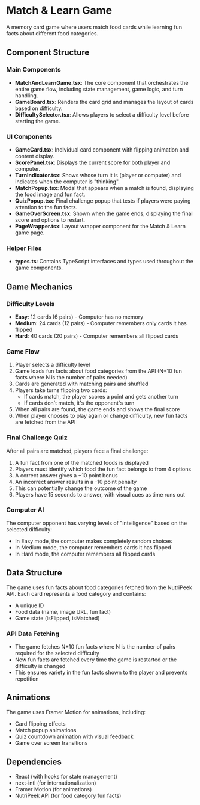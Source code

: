 # Match & Learn Game

A memory card game where users match food cards while learning fun facts about different food categories.

## Component Structure

### Main Components

- **MatchAndLearnGame.tsx**: The core component that orchestrates the entire game flow, including state management, game logic, and turn handling.
- **GameBoard.tsx**: Renders the card grid and manages the layout of cards based on difficulty.
- **DifficultySelector.tsx**: Allows players to select a difficulty level before starting the game.

### UI Components

- **GameCard.tsx**: Individual card component with flipping animation and content display.
- **ScorePanel.tsx**: Displays the current score for both player and computer.
- **TurnIndicator.tsx**: Shows whose turn it is (player or computer) and indicates when the computer is "thinking".
- **MatchPopup.tsx**: Modal that appears when a match is found, displaying the food image and fun fact.
- **QuizPopup.tsx**: Final challenge popup that tests if players were paying attention to the fun facts.
- **GameOverScreen.tsx**: Shown when the game ends, displaying the final score and options to restart.
- **PageWrapper.tsx**: Layout wrapper component for the Match & Learn game page.

### Helper Files

- **types.ts**: Contains TypeScript interfaces and types used throughout the game components.

## Game Mechanics

### Difficulty Levels

- **Easy**: 12 cards (6 pairs) - Computer has no memory
- **Medium**: 24 cards (12 pairs) - Computer remembers only cards it has flipped
- **Hard**: 40 cards (20 pairs) - Computer remembers all flipped cards

### Game Flow

1. Player selects a difficulty level
2. Game loads fun facts about food categories from the API (N+10 fun facts where N is the number of pairs needed)
3. Cards are generated with matching pairs and shuffled
4. Players take turns flipping two cards:
   - If cards match, the player scores a point and gets another turn
   - If cards don't match, it's the opponent's turn
5. When all pairs are found, the game ends and shows the final score
6. When player chooses to play again or change difficulty, new fun facts are fetched from the API

### Final Challenge Quiz

After all pairs are matched, players face a final challenge:
1. A fun fact from one of the matched foods is displayed
2. Players must identify which food the fun fact belongs to from 4 options
3. A correct answer gives a +10 point bonus
4. An incorrect answer results in a -10 point penalty
5. This can potentially change the outcome of the game
6. Players have 15 seconds to answer, with visual cues as time runs out

### Computer AI

The computer opponent has varying levels of "intelligence" based on the selected difficulty:
- In Easy mode, the computer makes completely random choices
- In Medium mode, the computer remembers cards it has flipped
- In Hard mode, the computer remembers all flipped cards

## Data Structure

The game uses fun facts about food categories fetched from the NutriPeek API. Each card represents a food category and contains:
- A unique ID
- Food data (name, image URL, fun fact)
- Game state (isFlipped, isMatched)

### API Data Fetching

- The game fetches N+10 fun facts where N is the number of pairs required for the selected difficulty
- New fun facts are fetched every time the game is restarted or the difficulty is changed
- This ensures variety in the fun facts shown to the player and prevents repetition

## Animations

The game uses Framer Motion for animations, including:
- Card flipping effects
- Match popup animations
- Quiz countdown animation with visual feedback
- Game over screen transitions

## Dependencies

- React (with hooks for state management)
- next-intl (for internationalization)
- Framer Motion (for animations)
- NutriPeek API (for food category fun facts) 